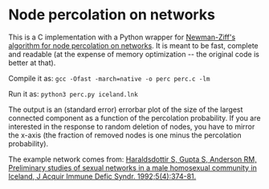 # Node percolation on networks

This is a C implementation with a Python wrapper for [Newman-Ziff's algorithm for node percolation on networks](https://journals.aps.org/pre/abstract/10.1103/PhysRevE.64.016706). It is meant to be fast, complete and readable (at the expense of memory optimization -- the original code is better at that).

Compile it as:
`gcc -Ofast -march=native -o perc perc.c -lm`

Run it as:
`python3 perc.py iceland.lnk`

The output is an (standard error) errorbar plot of the size of the largest connected component as a function of the percolation probability. If you are interested in the response to random deletion of nodes, you have to mirror the x-axis (the fraction of removed nodes is one minus the percolation probability).

The example network comes from:
[Haraldsdottir S, Gupta S, Anderson RM, Preliminary studies of sexual networks in a male homosexual community in Iceland, J Acquir Immune Defic Syndr. 1992;5(4):374-81.](https://journals.lww.com/jaids/abstract/1992/04000/preliminary_studies_of_sexual_networks_in_a_male.8.aspx)

